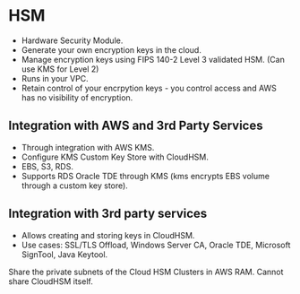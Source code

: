 # HSM

- Hardware Security Module.
- Generate your own encryption keys in the cloud.
- Manage encryption keys using FIPS 140-2 Level 3 validated HSM. (Can use KMS for Level 2)
- Runs in your VPC.
- Retain control of your encrpytion keys - you control access and AWS has no visibility of encryption.

## Integration with AWS and 3rd Party Services

- Through integration with AWS KMS.
- Configure KMS Custom Key Store with CloudHSM.
- EBS, S3, RDS.
- Supports RDS Oracle TDE through KMS (kms encrypts EBS volume through a custom key store).

## Integration with 3rd party services

- Allows creating and storing keys in CloudHSM.
- Use cases: SSL/TLS Offload, Windows Server CA, Oracle TDE, Microsoft SignTool, Java Keytool.

Share the private subnets of the Cloud HSM Clusters in AWS RAM. Cannot share CloudHSM itself.

